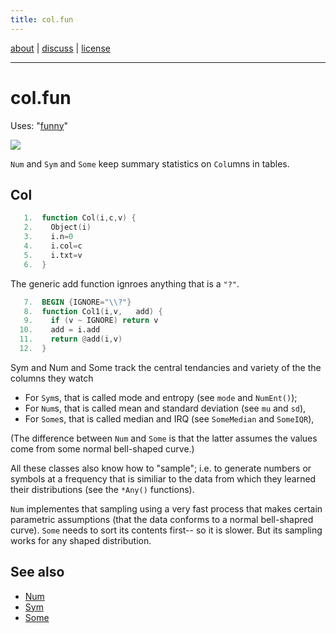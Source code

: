 ```yaml
---
title: col.fun
---
```


 [about](/fun/ABOUT) |   [discuss](http://github.com/timm/fun/issues) | [license](/fun/LICENSE)<br>

----

# col.fun
Uses:  "[funny](funny)"<br>

<img src="http://yuml.me/diagram/plain;dir:lr/class/[Col|n = 0; col; txt|Col1()]^-[Num|mu = 0; sd = 0|NumAny()],[Col]^-[Sym|mode|NumEnt();SymAny()],[Col]^-[Some||SomeMedian()|SomeIQR()|SomeAny()]">

`Num` and `Sym` and `Some` keep summary statistics on `Col`umns in tables. 

## Col

```awk
   1.  function Col(i,c,v) { 
   2.    Object(i)   
   3.    i.n=0
   4.    i.col=c
   5.    i.txt=v 
   6.  } 
```

The generic add function ignroes anything that is a `"?"`. 

```awk
   7.  BEGIN {IGNORE="\\?"}
   8.  function Col1(i,v,   add) {
   9.    if (v ~ IGNORE) return v
  10.    add = i.add
  11.    return @add(i,v)
  12.  } 
```

Sym and Num and Some track the central tendancies and variety  of the the columns they watch

- For `Sym`s, that is called mode and entropy (see `mode` and `NumEnt()`);
- For `Num`s, that is called mean and standard deviation (see `mu` and `sd`),
- For `Some`s, that is called median and IRQ (see `SomeMedian` and `SomeIQR`),

(The difference between `Num` and `Some` is that the latter assumes the values come from
some normal bell-shaped curve.)

All these classes also know  how to "sample"; i.e. to generate
numbers or symbols at a frequency that is similiar to the data from
which they learned their distributions (see the `*Any()` functions).

`Num` implementes that sampling using a very fast process that makes
certain parametric assumptions (that the data conforms to a normal
bell-shapred curve).
 `Some` needs to sort its
contents first-- so it is slower. But its sampling works for any
shaped distribution.

## See also

- [Num](num)
- [Sym](sym)
- [Some](some)
